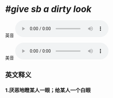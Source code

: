 # ***\#give sb a dirty look*** 
英音
<audio src="./media/give sb a dirty look1_AAC.aac" controls="controls"></audio>

美音
<audio src="./media/give sb a dirty look2_AAC.aac" controls="controls"></audio>



  

英文释义
---
### 1.**厌恶地瞪某人一眼；给某人一个白眼**  


